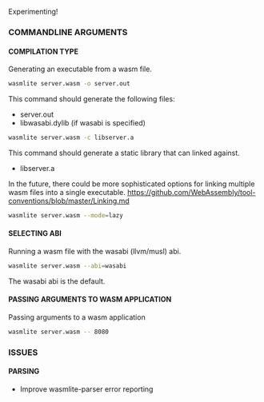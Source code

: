 Experimenting!

### COMMANDLINE ARGUMENTS

#### COMPILATION TYPE
Generating an executable from a wasm file.
```bash
wasmlite server.wasm -o server.out
```

This command should generate the following files:
* server.out
* libwasabi.dylib (if wasabi is specified)

```bash
wasmlite server.wasm -c libserver.a
```

This command should generate a static library that can linked against.
* libserver.a

In the future, there could be more sophisticated options for linking multiple wasm files into a single executable.
https://github.com/WebAssembly/tool-conventions/blob/master/Linking.md

```bash
wasmlite server.wasm --mode=lazy
```

#### SELECTING ABI
Running a wasm file with the wasabi (llvm/musl) abi.
```bash
wasmlite server.wasm --abi=wasabi
```

The wasabi abi is the default.

#### PASSING ARGUMENTS TO WASM APPLICATION
Passing arguments to a wasm application
```bash
wasmlite server.wasm -- 8080
```


### ISSUES
#### PARSING
- Improve wasmlite-parser error reporting
